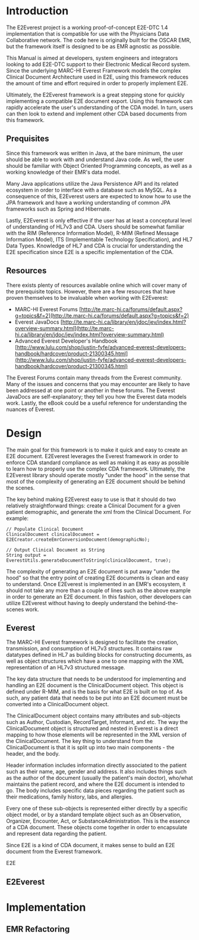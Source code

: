 # Introduction

The E2Everest project is a working proof-of-concept E2E-DTC 1.4 implementation that is compatible for use with the Physicians Data Collaborative network. The code here is  originally built for the OSCAR EMR, but the framework itself is designed to be as EMR agnostic as possible.

This Manual is aimed at developers, system engineers and integrators looking to add E2E-DTC support to their Electronic Medical Record system. Since the underlying MARC-HI Everest Framework models the complex Clinical Document Architecture used in E2E, using this framework reduces the amount of time and effort required in order to properly implement E2E.

Ultimately, the E2Everest framework is a great stepping stone for quickly implementing a compatible E2E document export. Using this framework can rapidly accelerate the user's understanding of the CDA model. In turn, users can then look to extend and implement other CDA based documents from this framework.

## Prequisites

Since this framework was written in Java, at the bare minimum, the user should be able to work with and understand Java code. As well, the user should be familiar with Object Oriented Programming concepts, as well as a working knowledge of their EMR's data model.

Many Java applications utilize the Java Persistence API and its related ecosystem in order to interface with a database such as MySQL. As a consequence of this, E2Everest users are expected to know how to use the JPA framework and have a working understanding of common JPA frameworks such as Spring and Hibernate.

Lastly, E2Everest is only effective if the user has at least a conceptural level of understanding of HL7v3 and CDA. Users should be somewhat familiar with the RIM (Reference Information Model),  R-MIM (Refined Message Information Model), ITS (Implementable Technology Specification), and HL7 Data Types. Knowledge of HL7 and CDA is crucial for understanding the E2E specification since E2E is a specific implementation of the CDA.

## Resources

There exists plenty of resources available online which will cover many of the prerequisite topics. However, there are a few resources that have proven themselves to be invaluable when working with E2Everest:

- MARC-HI Everest Forums [http://te.marc-hi.ca/forums/default.aspx?g=topics&f=2](http://te.marc-hi.ca/forums/default.aspx?g=topics&f=2)
- Everest JavaDocs [http://te.marc-hi.ca/library/en/jdoc/jev/index.html?overview-summary.html](http://te.marc-hi.ca/library/en/jdoc/jev/index.html?overview-summary.html)
- Advanced Everest Developer's Handbook [http://www.lulu.com/shop/justin-fyfe/advanced-everest-developers-handbook/hardcover/product-21300345.html](http://www.lulu.com/shop/justin-fyfe/advanced-everest-developers-handbook/hardcover/product-21300345.html)

The Everest Forums contain many threads from the Everest community. Many of the issues and concerns that you may encounter are likely to have been addressed at one point or another in these forums. The Everest JavaDocs are self-explanatory; they tell you how the Everest data models work. Lastly, the eBook could be a useful reference for understanding the nuances of Everest.

# Design

The main goal for this framework is to make it quick and easy to create an E2E document. E2Everest leverages the Everest framework in order to enforce CDA standard compliance as well as making it as easy as possible to learn how to properly use the complex CDA framework. Ultimately, the E2Everest library should operate mostly "under the hood" in the sense that most of the complexity of generating an E2E document should be behind the scenes.

The key behind making E2Everest easy to use is that it should do two relatively straightforward things: create a Clinical Document for a given patient demographic, and generate the xml from the Clinical Document. For example:

	// Populate Clinical Document
	ClinicalDocument clinicalDocument = E2ECreator.createEmrConversionDocument(demographicNo);

	// Output Clinical Document as String
	String output = EverestUtils.generateDocumentToString(clinicalDocument, true);

The complexity of generating an E2E document is put away "under the hood" so that the entry point of creating E2E documents is clean and easy to understand. Once E2Everest is implemented in an EMR's ecosystem, it should not take any more than a couple of lines such as the above example in order to generate an E2E document. In this fashion, other developers can utilize E2Everest without having to deeply understand the behind-the-scenes work.

## Everest

The MARC-HI Everest framework is designed to facilitate the creation, transmission, and consumption of HL7v3 structures. It contains raw datatypes defined in HL7 as building blocks for constructing documents, as well as object structures which have a one to one mapping with the XML representation of an HL7v3 structured message.

The key data structure that needs to be understood for implementing and handling an E2E document is the ClinicalDocument object. This object is defined under R-MIM, and is the basis for what E2E is built on top of. As such, any patient data that needs to be put into an E2E document must be converted into a ClinicalDocument object.

The ClinicalDocument object contains many attributes and sub-objects such as Author, Custodian, RecordTarget, Informant, and etc. The way the ClinicalDocument object is structured and nested in Everest is a direct mapping to how those elements will be represented in the XML version of the ClinicalDocument. The key thing to understand from the ClinicalDocument is that it is split up into two main components - the header, and the body.

Header information includes information directly associated to the patient such as their name, age, gender and address. It also includes things such as the author of the document (usually the patient's main doctor), who/what maintains the patient record, and where the E2E document is intended to go. The body includes specific data pieces regarding the patient such as their medications, family history, labs, and allergies.

Every one of these sub-objects is represented either directly by a specific object model, or by a standard template object such as an Observation, Organizer, Encounter, Act, or SubstanceAdministration. This is the essence of a CDA document. These objects come together in order to encapsulate and represent data regarding the patient.

Since E2E is a kind of CDA document, it makes sense to build an E2E document from the Everest framework.

E2E 

## E2Everest

# Implementation

## EMR Refactoring

